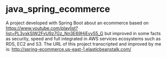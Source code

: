 # java_spring_ecommerce
A project developed with Spring Boot about an ecommerce based on https://www.youtube.com/playlist?list=PL3vxkSlW2FvU9z7Gz_Nn3E69HjEvv55_G 
but improved in some facts as security, speed and full integrated in AWS services ecosystems such as RDS, EC2 and S3. The URL of this project transcripted and improved by me is: http://spring-ecommerce.us-east-1.elasticbeanstalk.com/
